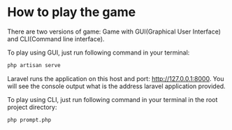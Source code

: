 # How to play the game

There are two versions of game: Game with GUI(Graphical User Interface) and CLI(Command line interface).

To play using GUI, just run following command in your terminal:

```bash
php artisan serve
```

Laravel runs the application on this host and port: http://127.0.0.1:8000. You will see the console output what is the address laravel application provided.

To play using CLI, just run following command in your terminal in the root project directory:

```bash
php prompt.php
```
